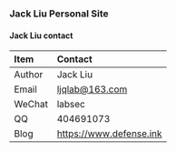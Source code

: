 ###  Jack Liu Personal Site

#### Jack Liu contact

| Item  | Contact |
| :------ | :---------- |
| Author | Jack Liu |
| Email | ljqlab@163.com |
| WeChat | labsec |
| QQ | 404691073 |
| Blog | https://www.defense.ink |